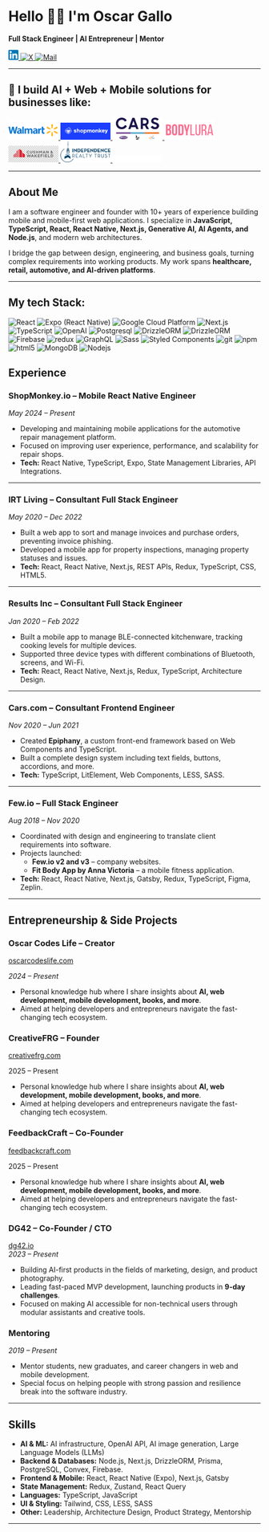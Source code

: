 # Hello 👋🏻 I'm **Oscar Gallo**

**Full Stack Engineer | AI Entrepreneur | Mentor**

<p>
  <a href="https://www.linkedin.com/in/oscargallo/" target="_blank" rel="noopener noreferrer">
    <img src="./logos/linkedin.svg" width="20" />
  </a>
  <a href="https://x.com/o_codes_life" target="_blank" rel="noopener noreferrer">
    <img alt="X" src="https://img.shields.io/badge/-o_codes_life-000000?style=flat-square&logo=x&logoColor=white" />
  </a>
  <a href="mailto:oarmandogallo@gmail.com">
    <img alt="Mail" src="https://img.shields.io/badge/-Email-3e65cf?style=flat-square&logo=gmail&logoColor=white" />
  </a>
</p>

---

<h2>🚀 I build AI + Web + Mobile solutions for businesses like:</h2>

<p>
<a href="https://www.walmart.com/" target="_blank" rel="noopener noreferrer">
    <img src="./logos/w.png" width="100" />
  </a>
  <a href="https://www.shopmonkey.io/" target="_blank" rel="noopener noreferrer">
    <img src="./logos/sm.jpg" width="100" />
  </a>
  <a href="https://cars.com/" target="_blank" rel="noopener noreferrer">
    <img src="./logos/cars.webp" width="100" />
  </a>
  <a href="https://bodylura.com/" target="_blank" rel="noopener noreferrer">
    <img src="./logos/bl.png" width="100" />
  </a>
  <a href="https://www.cushmanwakefield.com/" target="_blank" rel="noopener noreferrer">
    <img src="./logos/caw.jpg" width="100" />
  </a>
  <a href="https://www.irtliving.com/" target="_blank" rel="noopener noreferrer">
    <img src="./logos/irt.png" width="100" />
  </a>
  <a href="https://vaynermedia.com/" target="_blank" rel="noopener noreferrer">
    <img src="./logos/vm.png" width="100" />
  </a>
  
  
</p>

---

## About Me

I am a software engineer and founder with 10+ years of experience building mobile and mobile-first web applications. I specialize in **JavaScript, TypeScript, React, React Native, Next.js, Generative AI, AI Agents, and Node.js**, and modern web architectures.

I bridge the gap between design, engineering, and business goals, turning complex requirements into working products. My work spans **healthcare, retail, automotive, and AI-driven platforms**.

---

## My tech Stack:

<p>
  <img alt="React" src="https://img.shields.io/badge/-React-45b8d8?style=flat-square&logo=react&logoColor=white" />
  <img alt="Expo (React Native)" src="https://img.shields.io/badge/-Expo(React%20Native)-000000?style=flat-square&logo=expo&logoColor=white" />
  <img alt="Google Cloud Platform" src="https://img.shields.io/badge/-Google_Cloud_Platform-1a73e8?style=flat-square&logo=google-cloud&logoColor=white" />
  <img alt="Next.js" src="https://img.shields.io/badge/-Next.JS-000000?style=flat-square&logo=nextdotjs&logoColor=white" />
  <img alt="TypeScript" src="https://img.shields.io/badge/-TypeScript-007ACC?style=flat-square&logo=typescript&logoColor=white" />

  <img alt="OpenAI" src="https://img.shields.io/badge/-OpenAI%20API-0fa37f?style=flat-square&logo=openai&logoColor=white" />
  <img alt="Postgresql" src="https://img.shields.io/badge/-Postgresql-0064a5?style=flat-square&logo=postgresql&logoColor=white" />
  <img alt="DrizzleORM" src="https://img.shields.io/badge/-DrizzleORM-000000?style=flat-square&logo=drizzle&logoColor=c6f74e" />
  <img alt="DrizzleORM" src="https://img.shields.io/badge/-PrismaORM-1c1f42?style=flat-square&logo=prisma&logoColor=white" />
  <img alt="Firebase" src="https://img.shields.io/badge/-Firebase-DD2C00?style=flat-square&logo=firebase&logoColor=FFC400" />
  <img alt="redux" src="https://img.shields.io/badge/-Redux-764ABC?style=flat-square&logo=redux&logoColor=white" />
  <img alt="GraphQL" src="https://img.shields.io/badge/-GraphQL-E10098?style=flat-square&logo=graphql&logoColor=white" />
  <img alt="Sass" src="https://img.shields.io/badge/-Sass-CC6699?style=flat-square&logo=sass&logoColor=white" />
  <img alt="Styled Components" src="https://img.shields.io/badge/-Styled_Components-db7092?style=flat-square&logo=styled-components&logoColor=white" />
  <img alt="git" src="https://img.shields.io/badge/-Git-F05032?style=flat-square&logo=git&logoColor=white" />
  <img alt="npm" src="https://img.shields.io/badge/-NPM-CB3837?style=flat-square&logo=npm&logoColor=white" />
  <img alt="html5" src="https://img.shields.io/badge/-HTML5-E34F26?style=flat-square&logo=html5&logoColor=white" />
  <img alt="MongoDB" src="https://img.shields.io/badge/-MongoDB-13aa52?style=flat-square&logo=mongodb&logoColor=white" />
  <img alt="Nodejs" src="https://img.shields.io/badge/-Nodejs-43853d?style=flat-square&logo=Node.js&logoColor=white" />
</p>

## Experience

### **ShopMonkey.io** – Mobile React Native Engineer

_May 2024 – Present_

- Developing and maintaining mobile applications for the automotive repair management platform.
- Focused on improving user experience, performance, and scalability for repair shops.
- **Tech:** React Native, TypeScript, Expo, State Management Libraries, API Integrations.

---

### **IRT Living** – Consultant Full Stack Engineer

_May 2020 – Dec 2022_

- Built a web app to sort and manage invoices and purchase orders, preventing invoice phishing.
- Developed a mobile app for property inspections, managing property statuses and issues.
- **Tech:** React, React Native, Next.js, REST APIs, Redux, TypeScript, CSS, HTML5.

---

### **Results Inc** – Consultant Full Stack Engineer

_Jan 2020 – Feb 2022_

- Built a mobile app to manage BLE-connected kitchenware, tracking cooking levels for multiple devices.
- Supported three device types with different combinations of Bluetooth, screens, and Wi-Fi.
- **Tech:** React, React Native, Next.js, Redux, TypeScript, Architecture Design.

---

### **Cars.com** – Consultant Frontend Engineer

_Nov 2020 – Jun 2021_

- Created **Epiphany**, a custom front-end framework based on Web Components and TypeScript.
- Built a complete design system including text fields, buttons, accordions, and more.
- **Tech:** TypeScript, LitElement, Web Components, LESS, SASS.

---

### **Few.io** – Full Stack Engineer

_Aug 2018 – Nov 2020_

- Coordinated with design and engineering to translate client requirements into software.
- Projects launched:
  - **Few.io v2 and v3** – company websites.
  - **Fit Body App by Anna Victoria** – a mobile fitness application.
- **Tech:** React, React Native, Next.js, Gatsby, Redux, TypeScript, Figma, Zeplin.

---

## Entrepreneurship & Side Projects

### **Oscar Codes Life** – Creator

<a href="https://oscarcodeslife.com" target="_blank">
oscarcodeslife.com
</a>

_2024 – Present_

- Personal knowledge hub where I share insights about **AI, web development, mobile development, books, and more**.
- Aimed at helping developers and entrepreneurs navigate the fast-changing tech ecosystem.

### **CreativeFRG** – Founder

<a href="https://creativefrg.com" target="_blank">creativefrg.com</a>

2025 – Present

- Personal knowledge hub where I share insights about **AI, web development, mobile development, books, and more**.
- Aimed at helping developers and entrepreneurs navigate the fast-changing tech ecosystem.

### **FeedbackCraft** – Co-Founder

<a href="https://feedbackcraft.com" target="_blank">feedbackcraft.com</a>

2025 – Present

- Personal knowledge hub where I share insights about **AI, web development, mobile development, books, and more**.
- Aimed at helping developers and entrepreneurs navigate the fast-changing tech ecosystem.

### **DG42** – Co-Founder / CTO

[dg42.io](https://dg42.io)  
_2023 – Present_

- Building AI-first products in the fields of marketing, design, and product photography.
- Leading fast-paced MVP development, launching products in **9-day challenges**.
- Focused on making AI accessible for non-technical users through modular assistants and creative tools.

### **Mentoring**

_2019 – Present_

- Mentor students, new graduates, and career changers in web and mobile development.
- Special focus on helping people with strong passion and resilience break into the software industry.

---

## Skills

- **AI & ML:** AI infrastructure, OpenAI API, AI image generation, Large Language Models (LLMs)
- **Backend & Databases:** Node.js, Next.js, DrizzleORM, Prisma, PostgreSQL, Convex, Firebase.
- **Frontend & Mobile:** React, React Native (Expo), Next.js, Gatsby
- **State Management:** Redux, Zustand, React Query
- **Languages:** TypeScript, JavaScript
- **UI & Styling:** Tailwind, CSS, LESS, SASS
- **Other:** Leadership, Architecture Design, Product Strategy, Mentorship

---
